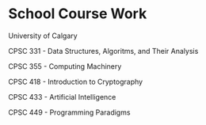 # School Course Work

University of Calgary

CPSC 331 - Data Structures, Algoritms, and Their Analysis

CPSC 355 - Computing Machinery

CPSC 418 - Introduction to Cryptography

CPSC 433 - Artificial Intelligence

CPSC 449 - Programming Paradigms

